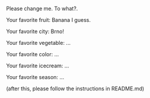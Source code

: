 

Please change me. To what?.



Your favorite fruit: Banana I guess.

Your favorite city: Brno!

Your favorite vegetable: ...

Your favorite color: ...

Your favorite icecream: ...

Your favorite season: ...


(after this, please follow the instructions in README.md)


